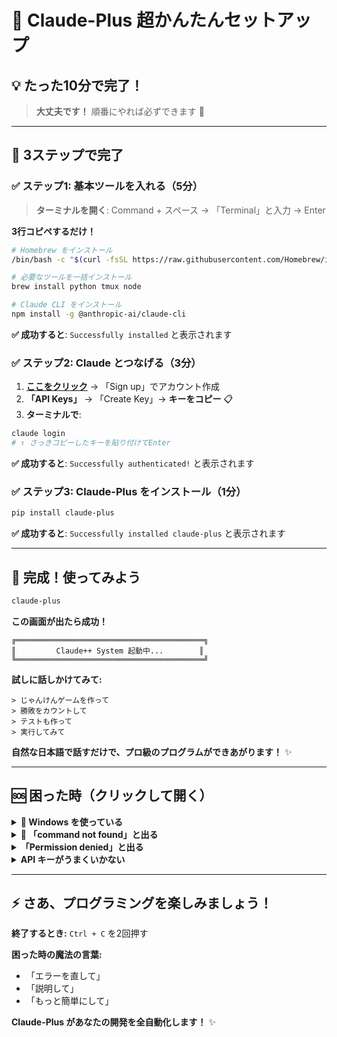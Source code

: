 # 🎯 Claude-Plus 超かんたんセットアップ

## 💡 たった10分で完了！

> **大丈夫です！** 順番にやれば必ずできます 🌟

---

## 🚀 3ステップで完了

### ✅ **ステップ1: 基本ツールを入れる（5分）**

> **ターミナルを開く**: Command + スペース → 「Terminal」と入力 → Enter

**3行コピペするだけ！**
```bash
# Homebrew をインストール
/bin/bash -c "$(curl -fsSL https://raw.githubusercontent.com/Homebrew/install/HEAD/install.sh)"

# 必要なツールを一括インストール  
brew install python tmux node

# Claude CLI をインストール
npm install -g @anthropic-ai/claude-cli
```

**✅ 成功すると**: `Successfully installed` と表示されます

### ✅ **ステップ2: Claude とつなげる（3分）**

1. **[ここをクリック](https://console.anthropic.com/)** → 「Sign up」でアカウント作成
2. **「API Keys」** → 「Create Key」→ **キーをコピー** 📋
3. **ターミナルで**:
```bash
claude login
# ↑ さっきコピーしたキーを貼り付けてEnter
```

**✅ 成功すると**: `Successfully authenticated!` と表示されます

### ✅ **ステップ3: Claude-Plus をインストール（1分）**

```bash
pip install claude-plus
```

**✅ 成功すると**: `Successfully installed claude-plus` と表示されます

---

## 🎉 完成！使ってみよう

```bash
claude-plus
```

**この画面が出たら成功！**
```
╔══════════════════════════════════════════╗
║         Claude++ System 起動中...        ║
╚══════════════════════════════════════════╝
```

**試しに話しかけてみて:**
```
> じゃんけんゲームを作って
> 勝敗をカウントして
> テストも作って  
> 実行してみて
```

**自然な日本語で話すだけで、プロ級のプログラムができあがります！** ✨

---

## 🆘 困った時（クリックして開く）

<details>
<summary><strong>📱 Windows を使っている</strong></summary>

**Windows の場合:**
1. [Python.org](https://www.python.org/downloads/) から Python をダウンロード
2. [Git for Windows](https://gitforwindows.org/) をインストール（bashが使える）
3. [Node.js](https://nodejs.org/) をダウンロード
4. PowerShell で：
```bash
npm install -g @anthropic-ai/claude-cli
pip install claude-plus
```

</details>

<details>
<summary><strong>📵 「command not found」と出る</strong></summary>

**Python が見つからない:**
- [Python.org](https://www.python.org/downloads/) からダウンロード

**brew が見つからない:**
- ステップ1の最初のコマンドをもう一度実行

**npm が見つからない:**
```bash
brew install node
```

</details>

<details>
<summary><strong>「Permission denied」と出る</strong></summary>

```bash
# ユーザー権限でインストール
pip install --user claude-plus
```

</details>

<details>
<summary><strong>API キーがうまくいかない</strong></summary>

1. [Console.anthropic.com](https://console.anthropic.com/) で新しいキーを作成
2. `claude login` をもう一度実行
3. 新しいキーを貼り付け

</details>

---

## ⚡ さあ、プログラミングを楽しみましょう！

**終了するとき:** `Ctrl + C` を2回押す

**困った時の魔法の言葉:**
- 「エラーを直して」
- 「説明して」  
- 「もっと簡単にして」

**Claude-Plus があなたの開発を全自動化します！** ✨